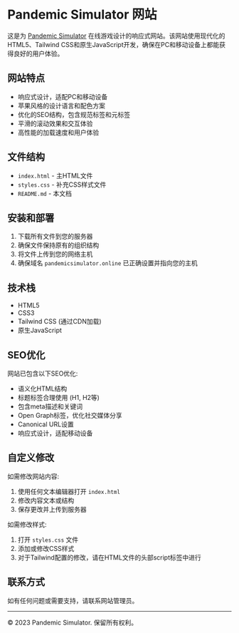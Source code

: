 # Pandemic Simulator 网站

这是为 [Pandemic Simulator](https://www.pandemicsimulator.online/) 在线游戏设计的响应式网站。该网站使用现代化的HTML5、Tailwind CSS和原生JavaScript开发，确保在PC和移动设备上都能获得良好的用户体验。

## 网站特点

- 响应式设计，适配PC和移动设备
- 苹果风格的设计语言和配色方案
- 优化的SEO结构，包含规范标签和元标签
- 平滑的滚动效果和交互体验
- 高性能的加载速度和用户体验

## 文件结构

- `index.html` - 主HTML文件
- `styles.css` - 补充CSS样式文件
- `README.md` - 本文档

## 安装和部署

1. 下载所有文件到您的服务器
2. 确保文件保持原有的组织结构
3. 将文件上传到您的网络主机
4. 确保域名 `pandemicsimulator.online` 已正确设置并指向您的主机

## 技术栈

- HTML5
- CSS3
- Tailwind CSS (通过CDN加载)
- 原生JavaScript

## SEO优化

网站已包含以下SEO优化:

- 语义化HTML结构
- 标题标签合理使用 (H1, H2等)
- 包含meta描述和关键词
- Open Graph标签，优化社交媒体分享
- Canonical URL设置
- 响应式设计，适配移动设备

## 自定义修改

如需修改网站内容:

1. 使用任何文本编辑器打开 `index.html`
2. 修改内容文本或结构
3. 保存更改并上传到服务器

如需修改样式:

1. 打开 `styles.css` 文件
2. 添加或修改CSS样式
3. 对于Tailwind配置的修改，请在HTML文件的头部script标签中进行

## 联系方式

如有任何问题或需要支持，请联系网站管理员。

---

© 2023 Pandemic Simulator. 保留所有权利。 